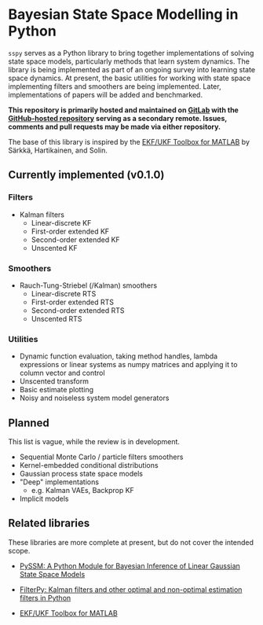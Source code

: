 # Bayesian State Space Modelling in Python

```sspy``` serves as a Python library to bring together implementations of solving state space models, particularly methods that learn system dynamics. The library is being implemented as part of an ongoing survey into learning state space dynamics. At present, the basic utilities for working with state space implementing filters and smoothers are being implemented. Later, implementations of papers will be added and benchmarked.

**This repository is primarily hosted and maintained on [GitLab](https://gitlab.com/wilocw/sspy) with the [GitHub-hosted repository](https://github.com/wilocw/sspy) serving as a secondary remote. Issues, comments and pull requests may be made via either repository.**

The base of this library is inspired by the [EKF/UKF Toolbox for MATLAB](http://becs.aalto.fi/en/research/bayes/ekfukf/) by Särkkä, Hartikainen, and Solin.

## Currently implemented (v0.1.0)

### Filters
- Kalman filters
    - Linear-discrete KF
    - First-order extended KF
    - Second-order extended KF
    - Unscented KF

### Smoothers
- Rauch-Tung-Striebel (/Kalman) smoothers
    - Linear-discrete RTS
    - First-order extended RTS
    - Second-order extended RTS
    - Unscented RTS

### Utilities
- Dynamic function evaluation, taking method handles, lambda expressions or linear systems as numpy matrices and applying it to column vector and control
- Unscented transform
- Basic estimate plotting
- Noisy and noiseless system model generators

## Planned
This list is vague, while the review is in development.

- Sequential Monte Carlo / particle filters smoothers
- Kernel-embedded conditional distributions
- Gaussian process state space models
- "Deep" implementations
    - e.g. Kalman VAEs, Backprop KF
- Implicit models

## Related libraries
These libraries are more complete at present, but do not cover the intended scope.

- [PySSM: A Python Module for Bayesian Inference of Linear Gaussian State Space Models](https://bitbucket.org/christophermarkstrickland/pyssm)

- [FilterPy: Kalman filters and other optimal and non-optimal estimation filters in Python](https://github.com/rlabbe/filterpy)

- [EKF/UKF Toolbox for MATLAB](http://becs.aalto.fi/en/research/bayes/ekfukf/)
